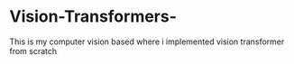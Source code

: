 # Vision-Transformers-
This is my computer vision based where i implemented vision transformer from scratch
